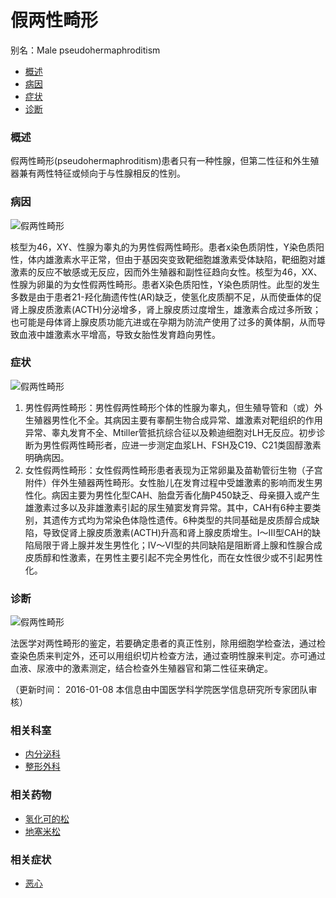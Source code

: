 # 假两性畸形

别名：Male pseudohermaphroditism

-   [概述](#define)
-   [病因](#causes)
-   [症状](#symptom)
-   [诊断](#diagnose)

### 概述

假两性畸形(pseudohermaphroditism)患者只有一种性腺，但第二性征和外生殖器兼有两性特征或倾向于与性腺相反的性别。

### 病因

![假两性畸形](http://www.chealth.org.cn/images/back.gif)

核型为46，XY、性腺为睾丸的为男性假两性畸形。患者x染色质阴性，Y染色质阳性，体内雄激素水平正常，但由于基因突变致靶细胞雄激素受体缺陷，靶细胞对雄激素的反应不敏感或无反应，因而外生殖器和副性征趋向女性。核型为46，XX、性腺为卵巢的为女性假两性畸形。患者X染色质阳性，Y染色质阴性。此型的发生多数是由于患者21-羟化酶遗传性(AR)缺乏，使氢化皮质酮不足，从而使垂体的促肾上腺皮质激素(ACTH)分泌增多，肾上腺皮质过度增生，雄激素合成过多所致；也可能是母体肾上腺皮质功能亢进或在孕期为防流产使用了过多的黄体酮，从而导致血液中雄激素水平增高，导致女胎性发育趋向男性。

### 症状

![假两性畸形](http://www.chealth.org.cn/images/back.gif)

1. 男性假两性畸形：男性假两性畸形个体的性腺为睾丸，但生殖导管和（或）外生殖器男性化不全。其病因主要有睾酮生物合成异常、雄激素对靶组织的作用异常、睾丸发育不全、Mtiller管抵抗综合征以及赖迪细胞对LH无反应。初步诊断为男性假两性畸形者，应进一步测定血浆LH、FSH及C19、C21类固醇激素明确病因。
2. 女性假两性畸形：女性假两性畸形患者表现为正常卵巢及苗勒管衍生物（子宫附件）伴外生殖器两性畸形。女性胎儿在发育过程中受雄激素的影响而发生男性化。病因主要为男性化型CAH、胎盘芳香化酶P450缺乏、母亲摄入或产生雄激素过多以及非雄激素引起的尿生殖窦发育异常。其中，CAH有6种主要类别，其遗传方式均为常染色体隐性遗传。6种类型的共同基础是皮质醇合成缺陷，导致促肾上腺皮质激素(ACTH)升高和肾上腺皮质增生。Ⅰ～Ⅲ型CAH的缺陷局限于肾上腺并发生男性化；Ⅳ～Ⅵ型的共同缺陷是阻断肾上腺和性腺合成皮质醇和性激素，在男性主要引起不完全男性化，而在女性很少或不引起男性化。

### 诊断

![假两性畸形](http://www.chealth.org.cn/images/back.gif)

法医学对两性畸形的鉴定，若要确定患者的真正性别，除用细胞学检查法，通过检查染色质来判定外，还可以用组织切片检查方法，通过查明性腺来判定。亦可通过血液、尿液中的激素测定，结合检查外生殖器官和第二性征来确定。

（更新时间： 2016-01-08 本信息由中国医学科学院医学信息研究所专家团队审核）

### 相关科室

-   [内分泌科](http://www.chealth.org.cn/mon/departments_disease/article/departments_disease.html?key=MF149027412&name=%E5%86%85%E5%88%86%E6%B3%8C%E7%A7%91 "内分泌科")
-   [整形外科](http://www.chealth.org.cn/mon/departments_disease/article/departments_disease.html?key=MF149027426&name=%E6%95%B4%E5%BD%A2%E5%A4%96%E7%A7%91 "整形外科")

### 相关药物

-   [氢化可的松](http://www.chealth.org.cn/mon/drugs/article/MB145014068.html "氢化可的松")
-   [地塞米松](http://www.chealth.org.cn/mon/drugs/article/MB145012171.html "地塞米松")

### 相关症状

-   [恶心](http://www.chealth.org.cn/mon/symptoms/article/MC147026054.html "恶心")